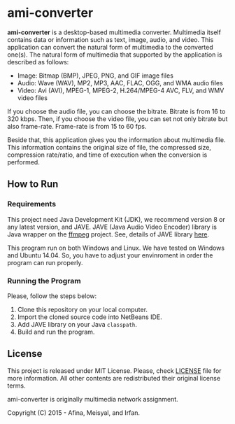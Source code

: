 # ami-converter

**ami-converter** is a desktop-based multimedia converter. Multimedia itself
contains data or information such as text, image, audio, and video. This
application can convert the natural form of multimedia to the converted one(s).
The natural form of multimedia that supported by the application is described
as follows:

* Image: Bitmap (BMP), JPEG, PNG, and GIF image files
* Audio: Wave (WAV), MP2, MP3, AAC, FLAC, OGG, and WMA audio files
* Video: Avi (AVI), MPEG-1, MPEG-2, H.264/MPEG-4 AVC, FLV, and WMV video files

If you choose the audio file, you can choose the bitrate. Bitrate is from 16 to
320 kbps. Then, if you choose the video file, you can set not only bitrate but
also frame-rate. Frame-rate is from 15 to 60 fps. 

Beside that, this application gives you the information about multimedia file.
This information contains the original size of file, the compressed size,
compression rate/ratio, and time of execution when the conversion is performed.

## How to Run

### Requirements

This project need Java Development Kit (JDK), we recommend version 8 or any latest
version, and JAVE. JAVE (Java Audio Video Encoder) library is Java wrapper on the
[ffmpeg][ffmpeg] project. See, details of JAVE library [here][jave].

This program run on both Windows and Linux. We have tested on Windows and Ubuntu 14.04.
So, you have to adjust your envinroment in order the program can run properly.

### Running the Program

Please, follow the steps below:

1. Clone this repository on your local computer.
2. Import the cloned source code into NetBeans IDE.
3. Add JAVE library on your Java `classpath`.
4. Build and run the program.

## License

This project is released under MIT License. Please, check [LICENSE][license] file for
more information. All other contents are redistributed their original license
terms.

ami-converter is originally multimedia network assignment.

Copyright (C) 2015 - Afina, Meisyal, and Irfan.

[ffmpeg]: http://ffmpeg.mplayerhq.hu/
[jave]: http://www.sauronsoftware.it/projects/jave/index.php
[license]: https://github.com/meisyal/ami-converter/blob/master/LICENSE